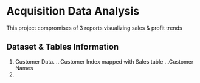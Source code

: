 # Acquisition Data Analysis
This project compromises of 3 reports visualizing sales & profit trends

## Dataset & Tables Information
1. Customer Data.
...Customer Index mapped with Sales table
...Customer Names
2. 
